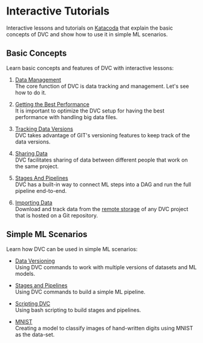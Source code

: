 # Interactive Tutorials

Interactive lessons and tutorials on [Katacoda](https://katacoda.com/dvc) that
explain the basic concepts of DVC and show how to use it in simple ML scenarios.

## Basic Concepts

Learn basic concepts and features of DVC with interactive lessons:

1. [Data Management](https://katacoda.com/dvc/courses/basics/data) <br/> The
   core function of DVC is data tracking and management. Let's see how to do it.

2. [Getting the Best Performance](https://katacoda.com/dvc/courses/basics/performance)
   <br/> It is important to optimize the DVC setup for having the best
   performance with handling big data files.

3. [Tracking Data Versions](https://katacoda.com/dvc/courses/basics/versioning)
   <br/> DVC takes advantage of GIT's versioning features to keep track of the
   data versions.

4. [Sharing Data](https://katacoda.com/dvc/courses/basics/sharing) <br/> DVC
   facilitates sharing of data between different people that work on the same
   project.

5. [Stages And Pipelines](https://katacoda.com/dvc/courses/basics/pipelines)
   <br/> DVC has a built-in way to connect ML steps into a DAG and run the full
   pipeline end-to-end.

6. [Importing Data](https://katacoda.com/dvc/courses/basics/importing) <br/>
   Download and track data from the
   [remote storage](/doc/command-reference/remote) of any DVC project that is
   hosted on a Git repository.

## Simple ML Scenarios

Learn how DVC can be used in simple ML scenarios:

- [Data Versioning](https://katacoda.com/dvc/courses/tutorials/versioning) <br/>
  Using DVC commands to work with multiple versions of datasets and ML models.

- [Stages and Pipelines](https://katacoda.com/dvc/courses/tutorials/pipelines)
  <br/> Using DVC commands to build a simple ML pipeline.

- [Scripting DVC](https://katacoda.com/dvc/courses/tutorials/scripting) <br/>
  Using bash scripting to build stages and pipelines.

- [MNIST](https://katacoda.com/dvc/courses/tutorials/mnist) <br/> Creating a
  model to classify images of hand-written digits using MNIST as the data-set.
